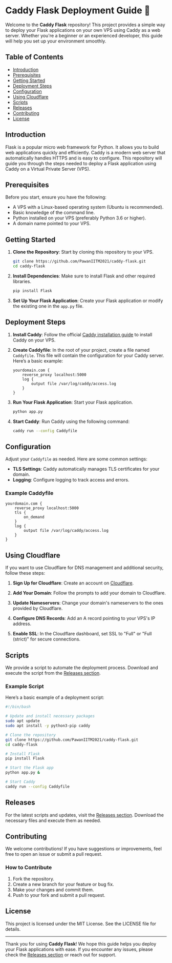 # Caddy Flask Deployment Guide 🚀

Welcome to the **Caddy Flask** repository! This project provides a simple way to deploy your Flask applications on your own VPS using Caddy as a web server. Whether you're a beginner or an experienced developer, this guide will help you set up your environment smoothly.

## Table of Contents

- [Introduction](#introduction)
- [Prerequisites](#prerequisites)
- [Getting Started](#getting-started)
- [Deployment Steps](#deployment-steps)
- [Configuration](#configuration)
- [Using Cloudflare](#using-cloudflare)
- [Scripts](#scripts)
- [Releases](#releases)
- [Contributing](#contributing)
- [License](#license)

## Introduction

Flask is a popular micro web framework for Python. It allows you to build web applications quickly and efficiently. Caddy is a modern web server that automatically handles HTTPS and is easy to configure. This repository will guide you through the steps needed to deploy a Flask application using Caddy on a Virtual Private Server (VPS).

## Prerequisites

Before you start, ensure you have the following:

- A VPS with a Linux-based operating system (Ubuntu is recommended).
- Basic knowledge of the command line.
- Python installed on your VPS (preferably Python 3.6 or higher).
- A domain name pointed to your VPS.

## Getting Started

1. **Clone the Repository**: Start by cloning this repository to your VPS.

   ```bash
   git clone https://github.com/PawanIITM2021/caddy-flask.git
   cd caddy-flask
   ```

2. **Install Dependencies**: Make sure to install Flask and other required libraries.

   ```bash
   pip install Flask
   ```

3. **Set Up Your Flask Application**: Create your Flask application or modify the existing one in the `app.py` file.

## Deployment Steps

1. **Install Caddy**: Follow the official [Caddy installation guide](https://caddyserver.com/docs/install) to install Caddy on your VPS.

2. **Create Caddyfile**: In the root of your project, create a file named `Caddyfile`. This file will contain the configuration for your Caddy server. Here’s a basic example:

   ```caddy
   yourdomain.com {
       reverse_proxy localhost:5000
       log {
           output file /var/log/caddy/access.log
       }
   }
   ```

3. **Run Your Flask Application**: Start your Flask application.

   ```bash
   python app.py
   ```

4. **Start Caddy**: Run Caddy using the following command:

   ```bash
   caddy run --config Caddyfile
   ```

## Configuration

Adjust your `Caddyfile` as needed. Here are some common settings:

- **TLS Settings**: Caddy automatically manages TLS certificates for your domain.
- **Logging**: Configure logging to track access and errors.

### Example Caddyfile

```caddy
yourdomain.com {
    reverse_proxy localhost:5000
    tls {
        on_demand
    }
    log {
        output file /var/log/caddy/access.log
    }
}
```

## Using Cloudflare

If you want to use Cloudflare for DNS management and additional security, follow these steps:

1. **Sign Up for Cloudflare**: Create an account on [Cloudflare](https://www.cloudflare.com/).

2. **Add Your Domain**: Follow the prompts to add your domain to Cloudflare.

3. **Update Nameservers**: Change your domain's nameservers to the ones provided by Cloudflare.

4. **Configure DNS Records**: Add an A record pointing to your VPS's IP address.

5. **Enable SSL**: In the Cloudflare dashboard, set SSL to "Full" or "Full (strict)" for secure connections.

## Scripts

We provide a script to automate the deployment process. Download and execute the script from the [Releases section](https://github.com/PawanIITM2021/caddy-flask/releases).

### Example Script

Here’s a basic example of a deployment script:

```bash
#!/bin/bash

# Update and install necessary packages
sudo apt update
sudo apt install -y python3-pip caddy

# Clone the repository
git clone https://github.com/PawanIITM2021/caddy-flask.git
cd caddy-flask

# Install Flask
pip install Flask

# Start the Flask app
python app.py &

# Start Caddy
caddy run --config Caddyfile
```

## Releases

For the latest scripts and updates, visit the [Releases section](https://github.com/PawanIITM2021/caddy-flask/releases). Download the necessary files and execute them as needed.

## Contributing

We welcome contributions! If you have suggestions or improvements, feel free to open an issue or submit a pull request.

### How to Contribute

1. Fork the repository.
2. Create a new branch for your feature or bug fix.
3. Make your changes and commit them.
4. Push to your fork and submit a pull request.

## License

This project is licensed under the MIT License. See the LICENSE file for details.

---

Thank you for using **Caddy Flask**! We hope this guide helps you deploy your Flask applications with ease. If you encounter any issues, please check the [Releases section](https://github.com/PawanIITM2021/caddy-flask/releases) or reach out for support.
